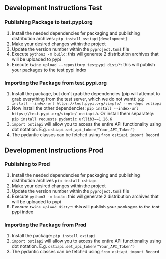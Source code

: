 ## Development Instructions Test

### Publishing Package to test.pypi.org
1. Install the needed dependencies for packaging and publishing distribution archives: `pip install ostiapi[development]`
2. Make your desired changes within the project
3. Update the version number within the `pyproject.toml` file
4. Execute `python3 -m build`: this will generate 2 distribution archives that will be uploaded to pypi
5. Execute `twine upload --repository testpypi dist/*`: this will publish your packages to the test pypi index

### Importing the Package from test.pypi.org
1. Install the package, but don't grab the dependencies (pip will attempt to grab everything from the test server, which we do not want): `pip install --index-url https://test.pypi.org/simple/ --no-deps ostiapi`
2. Now install the other dependencies: `pip install --index-url https://test.pypi.org/simple/ ostiapi`
a. Or install them separately: `pip install requests pydantic urllib3==1.26.6`
3. `import ostiapi` will allow you to access the entire API functionality using dot notation. E.g. `ostiapi.set_api_token("Your_API_Token")`
4. The pydantic classes can be fetched using `from ostiapi import Record`

## Development Instructions Prod

### Publishing to Prod
1. Install the needed dependencies for packaging and publishing distribution archives `pip install ostiapi`
2. Make your desired changes within the project
3. Update the version number within the `pyproject.toml` file
4. Execute `python3 -m build`: this will generate 2 distribution archives that will be uploaded to pypi
5. Execute `twine upload dist/*`: this will publish your packages to the test pypi index

### Importing the Package from Prod
1. Install the package: `pip install ostiapi`
2. `import ostiapi` will allow you to access the entire API functionality using dot notation. E.g. `ostiapi.set_api_token("Your_API_Token")`
3. The pydantic classes can be fetched using `from ostiapi import Record`